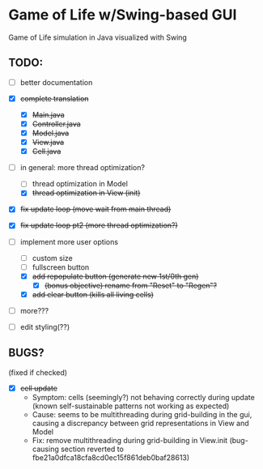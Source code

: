 # Game of Life w/Swing-based GUI
Game of Life simulation in Java visualized with Swing

## TODO:
- [ ] better documentation

- [x] ~~complete translation~~
  - [x] ~~Main.java~~
  - [x] ~~Controller.java~~
  - [x] ~~Model.java~~
  - [x] ~~View.java~~
  - [x] ~~Cell.java~~
- [ ] in general: more thread optimization?
  - [ ] thread optimization in Model
  - [x] ~~thread optimization in View (init)~~
- [x] ~~fix update loop (move wait from main thread)~~
- [x] ~~fix update loop pt2 (more thread optimization?)~~
- [ ] implement more user options
  - [ ] custom size
  - [ ] fullscreen button
  - [x] ~~add repopulate button (generate new 1st/0th gen)~~
    - [x] ~~(bonus objective) rename from "Reset" to "Regen"?~~
  - [x] ~~add clear button (kills all living cells)~~
- [ ] more???
- [ ] edit styling(??)

## BUGS?
(fixed if checked)
- [x] ~~cell update~~
  - Symptom: cells (seemingly?) not behaving correctly during update (known self-sustainable patterns not working as expected)
  - Cause: seems to be multithreading during grid-building in the gui, causing a discrepancy between grid representations in View and Model 
  - Fix: remove multithreading during grid-building in View.init (bug-causing section reverted to fbe21a0dfca18cfa8cd0ec15f861deb0baf28613)
